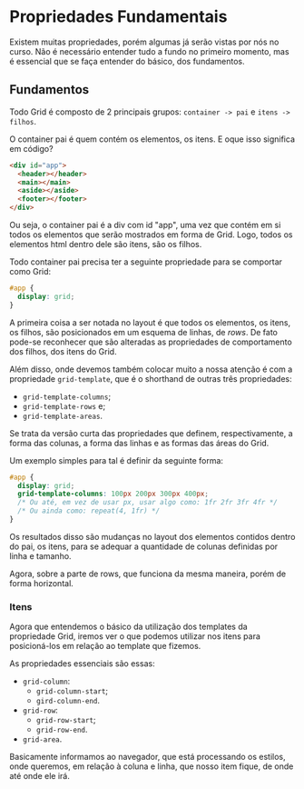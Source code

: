 # Propriedades Fundamentais

Existem muitas propriedades, porém algumas já serão vistas por nós no curso. Não é necessário entender tudo a fundo no primeiro momento, mas é essencial que se faça entender do básico, dos fundamentos.

## Fundamentos

Todo Grid é composto de 2 principais grupos: `container -> pai` e `itens -> filhos`.

O container pai é quem contém os elementos, os itens. E oque isso significa em código?

```html
<div id="app">
  <header></header>
  <main></main>
  <aside></aside>
  <footer></footer>
</div>
```

Ou seja, o container pai é a div com id "app", uma vez que contém em si todos os elementos que serão mostrados em forma de Grid. Logo, todos os elementos html dentro dele são itens, são os filhos.

Todo container pai precisa ter a seguinte propriedade para se comportar como Grid:

```css
#app {
  display: grid;
}
```

A primeira coisa a ser notada no layout é que todos os elementos, os itens, os filhos, são posicionados em um esquema de linhas, de _rows_. De fato pode-se reconhecer que são alteradas as propriedades de comportamento dos filhos, dos itens do Grid.

Além disso, onde devemos também colocar muito a nossa atenção é com a propriedade `grid-template`, que é o shorthand de outras três propriedades:

- `grid-template-columns`;
- `grid-template-rows` e;
- `grid-template-areas`.

Se trata da versão curta das propriedades que definem, respectivamente, a forma das colunas, a forma das linhas e as formas das áreas do Grid.

Um exemplo simples para tal é definir da seguinte forma:

```css
#app {
  display: grid;
  grid-template-columns: 100px 200px 300px 400px;
  /* Ou até, em vez de usar px, usar algo como: 1fr 2fr 3fr 4fr */
  /* Ou ainda como: repeat(4, 1fr) */
}
```

Os resultados disso são mudanças no layout dos elementos contidos dentro do pai, os itens, para se adequar a quantidade de colunas definidas por linha e tamanho.

Agora, sobre a parte de rows, que funciona da mesma maneira, porém de forma horizontal.

### Itens

Agora que entendemos o básico da utilização dos templates da propriedade Grid, iremos ver o que podemos utilizar nos itens para posicioná-los em relação ao template que fizemos.

As propriedades essenciais são essas:

- `grid-column`:
  - `grid-column-start`;
  - `gird-column-end`.
- `grid-row`:
  - `grid-row-start`;
  - `grid-row-end`.
- `grid-area`.

Basicamente informamos ao navegador, que está processando os estilos, onde queremos, em relação à coluna e linha, que nosso item fique, de onde até onde ele irá.
